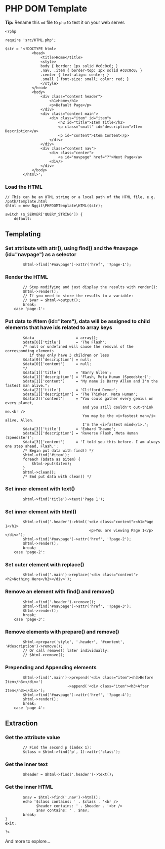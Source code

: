 <!-- <?php /* -->
# PHP DOM Template
**Tip:** Rename this `md` file to `php` to test it on your web server.
<!-- */ ?> -->

    <?php

    require 'src/HTML.php';

    $str = '<!DOCTYPE html>
                <head>
                    <title>Home</title>
                    <style>
                    body { border: 1px solid #c0c0c0; }
                    .nav, .item { border-top: 1px solid #c0c0c0; }
                    .center { text-align: center; }
                    .small { font-size: small; color: red; }
                    </style>
                </head>
                <body>
                    <div class="content header">
                        <h1>Home</h1>
                        <p>Default Page</p>
                    </div>
                    <div class="content main">
                        <div class="item" id="item">
                            <h2 id="title">Item Title</h2>
                            <p class="small" id="description">Item Description</a>
                            <p id="content">Item Content</p>
                        </div>
                    </div>
                    <div class="content nav">
                        <div class="center">
                            <a id="navpage" href="?">Next Page</a>
                        <div/>
                    </div>
                </body>
            </html>';

### Load the HTML
    // This can be an HTML string or a local path of the HTML file, e.g. /path/template.html
    $html = new Nggit\PHPDOMTemplate\HTML($str);

    switch ($_SERVER['QUERY_STRING']) {
        default:
## Templating
### Set attribute with attr(), using find() and the #navpage (id="navpage") as a selector
            $html->find('#navpage')->attr('href', '?page-1');
### Render the HTML
            // Stop modifying and just display the results with render():
            $html->render();
            // If you need to store the results to a variable:
            // $var = $html->output();
            break;
        case 'page-1':
### Put data to #item (id="item"), data will be assigned to child elements that have ids related to array keys
            $data                   = array();
            $data[0]['title']       = 'The Flash';
            /* null or undefined will cause the removal of the corresponding elements
               if they only have 3 children or less
            $data[0]['description'] = null;
            $data[0]['content']     = null;
            */
            $data[1]['title']       = 'Barry Allen';
            $data[1]['description'] = 'Flash, Meta Human (Speedster)';
            $data[1]['content']     = "My name is Barry Allen and I'm the fastest man alive.";
            $data[2]['title']       = 'Clifford Devoe';
            $data[2]['description'] = 'The Thinker, Meta Human';
            $data[2]['content']     = "You could gather every genius on every planet,
                                       and you still couldn't out-think me.<br />
                                       You may be the <i>fastest man</i> alive, Allen.
                                       I'm the <i>fastest mind</i>.";
            $data[3]['title']       = 'Eobard Thawne';
            $data[3]['description'] = 'Reverse Flash, Meta Human (Speedster)';
            $data[3]['content']     = 'I told you this before. I am always one step ahead, Flash.';
            /* Begin put data with find() */
            $html->find('#item');
            foreach ($data as $item) {
                $html->put($item);
            }
            $html->clean();
            /* End put data with clean() */
### Set inner element with text()
            $html->find('title')->text('Page 1');
### Set inner element with html()
            $html->find('.header')->html('<div class="content"><h1>Page 1</h1>
                                          <p>You are viewing Page 1</p></div>');
            $html->find('#navpage')->attr('href', '?page-2');
            $html->render();
            break;
        case 'page-2':
### Set outer element with replace()
            $html->find('.main')->replace('<div class="content"><h2>Nothing Here</h2></div>');
### Remove an element with find() and remove()
            $html->find('.header')->remove();
            $html->find('#navpage')->attr('href', '?page-3');
            $html->render();
            break;
        case 'page-3':
### Remove elements with prepare() and remove()
            $html->prepare('style', '.header', '#content', '#description')->remove();
            // Or call remove() later individually:
            // $html->remove();
### Prepending and Appending elements
            $html->find('.main')->prepend('<div class="item"><h3>Before Item</h3></div>')
                                ->append('<div class="item"><h3>After Item</h3></div>');
            $html->find('#navpage')->attr('href', '?page-4');
            $html->render();
            break;
        case 'page-4':
## Extraction
### Get the attribute value
            // Find the second p (index 1):
            $class = $html->find('p', 1)->attr('class');
### Get the inner text
            $header = $html->find('.header')->text();
### Get the inner HTML
            $nav = $html->find('.nav')->html();
            echo '$class contains: ' . $class . '<br />
                  $header contains: ' . $header . '<br />
                  $nav contains: ' . $nav;
            break;
    }
    exit;

    ?>

And more to explore...
